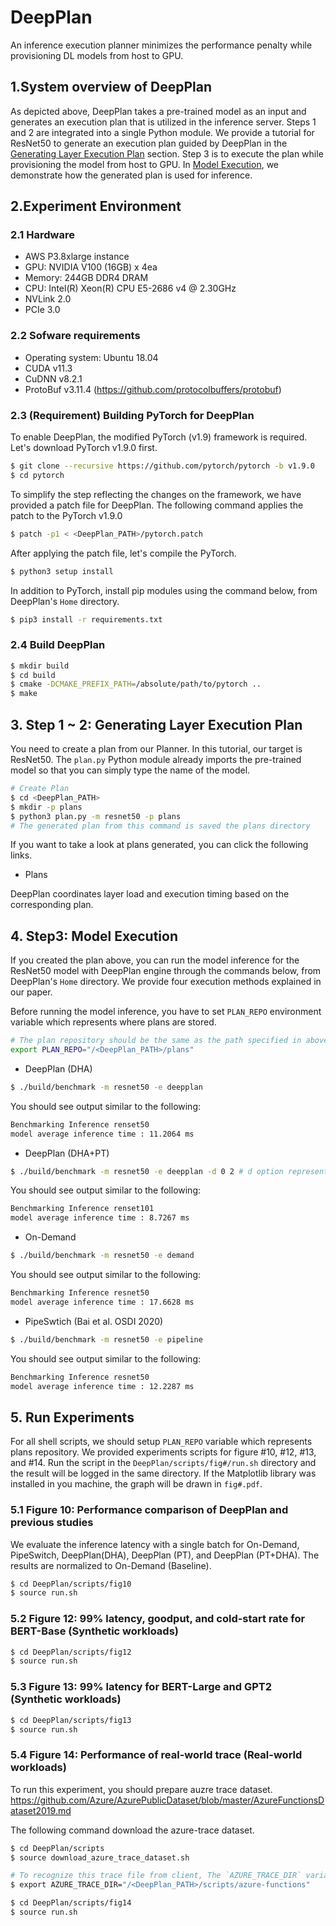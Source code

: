 # DeepPlan

An inference execution planner minimizes the performance penalty while provisioning DL models from host to GPU.

## 1.System overview of DeepPlan
As depicted above, DeepPlan takes a pre-trained model as an input and generates
an execution plan that is utilized in the inference server.
Steps 1 and 2 are integrated into a single Python module.
We provide a tutorial for ResNet50 to generate an execution plan
guided by DeepPlan in the [Generating Layer Execution Plan](#3-step-1--2-generating-layer-execution-plan) section.
Step 3 is to execute the plan while provisioning the model from host to GPU. In [Model Execution](#4-step3-model-execution),
we demonstrate how the generated plan is used for inference.

## 2.Experiment Environment
### 2.1 Hardware
* AWS P3.8xlarge instance
* GPU: NVIDIA V100 (16GB) x 4ea
* Memory: 244GB DDR4 DRAM
* CPU: Intel(R) Xeon(R) CPU E5-2686 v4 @ 2.30GHz
* NVLink 2.0
* PCIe 3.0

### 2.2 Sofware requirements
* Operating system: Ubuntu 18.04
* CUDA v11.3
* CuDNN v8.2.1
* ProtoBuf v3.11.4 (https://github.com/protocolbuffers/protobuf)

### 2.3 (Requirement) Building PyTorch for DeepPlan
To enable DeepPlan, the modified PyTorch (v1.9) framework is required. Let's download PyTorch v1.9.0 first.

```bash
$ git clone --recursive https://github.com/pytorch/pytorch -b v1.9.0
$ cd pytorch
```

To simplify the step reflecting the changes on the framework, we have provided a patch file for DeepPlan.
The following command applies the patch to the PyTorch v1.9.0
```bash
$ patch -p1 < <DeepPlan_PATH>/pytorch.patch
```

After applying the patch file, let's compile the PyTorch.

```bash
$ python3 setup install
```

In addition to PyTorch, install pip modules using the command below, from DeepPlan's `Home` directory.
```bash
$ pip3 install -r requirements.txt
```

### 2.4 Build DeepPlan

```bash
$ mkdir build
$ cd build
$ cmake -DCMAKE_PREFIX_PATH=/absolute/path/to/pytorch ..
$ make
```

## 3. Step 1 ~ 2: Generating Layer Execution Plan

You need to create a plan from our Planner. In this tutorial, our target is ResNet50.
The `plan.py` Python module already imports the pre-trained model so that you can simply type the name of the model. 
```bash
# Create Plan
$ cd <DeepPlan_PATH>
$ mkdir -p plans
$ python3 plan.py -m resnet50 -p plans
# The generated plan from this command is saved the plans directory
```

If you want to take a look at plans generated, you can click the following links.

* Plans

DeepPlan coordinates layer load and execution timing based on the corresponding plan.

## 4. Step3: Model Execution
If you created the plan above, you can run the model inference for the ResNet50 model with DeepPlan engine through the commands below, from DeepPlan's `Home` directory.
We provide four execution methods explained in our paper.

Before running the model inference, you have to set `PLAN_REPO` environment variable which represents where plans are stored.

```bash
# The plan repository should be the same as the path specified in above creating a plan
export PLAN_REPO="/<DeepPlan_PATH>/plans"
```

* DeepPlan (DHA)

```bash
$ ./build/benchmark -m resnet50 -e deepplan
```
You should see output similar to the following:
```bash
Benchmarking Inference renset50
model average inference time : 11.2064 ms
```

* DeepPlan (DHA+PT)

```bash
$ ./build/benchmark -m resnet50 -e deepplan -d 0 2 # d option represents the devices to be used for load.
```
You should see output similar to the following:
```bash
Benchmarking Inference renset101
model average inference time : 8.7267 ms
```

* On-Demand

```bash
$ ./build/benchmark -m resnet50 -e demand
```
You should see output similar to the following:
```bash
Benchmarking Inference resnet50
model average inference time : 17.6628 ms
```

* PipeSwtich (Bai et al. OSDI 2020)

```bash
$ ./build/benchmark -m resnet50 -e pipeline
```

You should see output similar to the following:
```bash
Benchmarking Inference resnet50
model average inference time : 12.2287 ms
```

## 5. Run Experiments
For all shell scripts, we should setup `PLAN_REPO` variable which represents plans repository.
We provided experiments scripts for figure #10, #12, #13, and #14.
Run the script in the `DeepPlan/scripts/fig#/run.sh` directory and the result will be logged in
the same directory. If the Matplotlib library was installed in you machine,
the graph will be drawn in `fig#.pdf`.

### 5.1 Figure 10: Performance comparison of DeepPlan and previous studies
We evaluate the inference latency with a single batch for On-Demand, PipeSwitch, DeepPlan(DHA),
DeepPlan (PT), and DeepPlan (PT+DHA). The results are normalized to On-Demand (Baseline).

```bash
$ cd DeepPlan/scripts/fig10
$ source run.sh
```

### 5.2 Figure 12: 99% latency, goodput, and cold-start rate for BERT-Base (Synthetic workloads)

```bash
$ cd DeepPlan/scripts/fig12
$ source run.sh
```

### 5.3 Figure 13: 99% latency for BERT-Large and GPT2 (Synthetic workloads)
```bash
$ cd DeepPlan/scripts/fig13
$ source run.sh
```

### 5.4 Figure 14: Performance of real-world trace (Real-world workloads)
To run this experiment, you should prepare auzre trace dataset.
https://github.com/Azure/AzurePublicDataset/blob/master/AzureFunctionsDataset2019.md

The following command download the azure-trace dataset.
```bash
$ cd DeepPlan/scripts
$ source download_azure_trace_dataset.sh

# To recognize this trace file from client, The `AZURE_TRACE_DIR` variable should be set
$ export AZURE_TRACE_DIR="/<DeepPlan_PATH>/scripts/azure-functions"
```

```bash
$ cd DeepPlan/scripts/fig14
$ source run.sh
```

